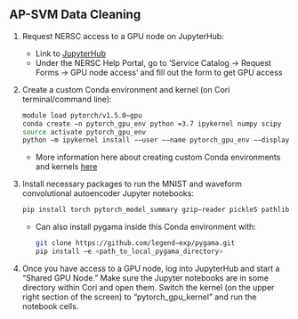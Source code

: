 ## AP-SVM Data Cleaning

1. Request NERSC access to a GPU node on JupyterHub:

    - Link to [JupyterHub](https://jupyter.nersc.gov/)
    - Under the NERSC Help Portal, go to ‘Service Catalog → Request Forms → GPU node access’ and fill out the form to get GPU access

2. Create a custom Conda environment and kernel (on Cori terminal/command line):

    ```bash
    module load pytorch/v1.5.0−gpu
    conda create −n pytorch_gpu_env python =3.7 ipykernel numpy scipy
    source activate pytorch_gpu_env
    python −m ipykernel install −−user −−name pytorch_gpu_env −−display−name pytorch_gpu_kernel
    ```
    - More information here about creating custom Conda environments and kernels [here](https://www.nersc.gov/assets/Uploads/13-Using-Jupyter-20200616.pdf)

3. Install necessary packages to run the MNIST and waveform convolutional autoencoder Jupyter notebooks:

    ```bash
    pip install torch pytorch_model_summary gzip−reader pickle5 pathlib requests matplotlib tsnecuda
    ```

    - Can also install pygama inside this Conda environment with:

        ```bash 
        git clone https://github.com/legend−exp/pygama.git
        pip install −e <path_to_local_pygama_directory>
        ```
4. Once you have access to a GPU node, log into JupyterHub and start a “Shared GPU Node.” Make sure the Jupyter notebooks are in some directory within Cori and open them. Switch the kernel (on the upper right section of the screen) to “pytorch_gpu_kernel” and run the notebook cells.
